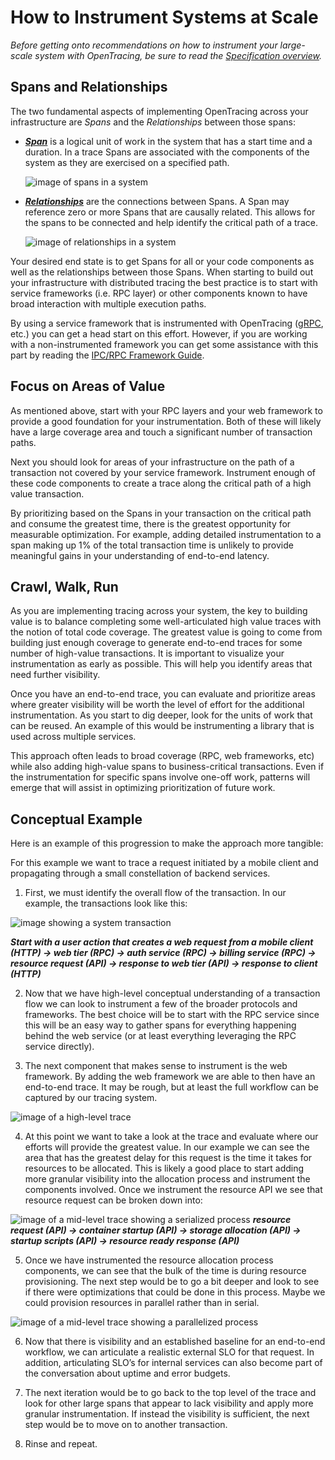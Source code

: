 # How to Instrument Systems at Scale

_Before getting onto recommendations on how to instrument your large-scale system with OpenTracing, be sure to read the [Specification overview](/pages/spec)._

## Spans and Relationships

The two fundamental aspects of implementing OpenTracing across your infrastructure are _Spans_ and the _Relationships_ between those spans:

* **_[Span](/pages/spec#spans)_** is a logical unit of work in the system that has a start time and a duration. In a trace Spans are associated with the components of the system as they are exercised on a specified path.

  ![image of spans in a system](/images/OTHT_0.png)

* **_[Relationships](/pages/spec/#causal-span-references)_** are the connections between Spans. A Span may reference zero or more Spans that are causally related. This allows for the spans to be connected and help identify the critical path of a trace.

  ![image of relationships in a system](/images/OTHT_1.png)

Your desired end state is to get Spans for all or your code components as well as the relationships between those Spans. When starting to build out your infrastructure with distributed tracing the best practice is to start with service frameworks (i.e. RPC layer) or other components known to have broad interaction with multiple execution paths.

By using a service framework that is instrumented with OpenTracing ([gRPC](https://github.com/grpc/grpc-go), etc.) you can get a head start on this effort. However, if you are working with a non-instrumented framework you can get some assistance with this part by reading the [IPC/RPC Framework Guide](/pages/instrumentation/instrumenting-frameworks).

## Focus on Areas of Value

As mentioned above, start with your RPC layers and your web framework to provide a good foundation for your instrumentation. Both of these will likely have a large coverage area and touch a significant number of transaction paths.

Next you should look for areas of your infrastructure on the path of a transaction not covered by your service framework. Instrument enough of these code components to create a trace along the critical path of a high value transaction.

By prioritizing based on the Spans in your transaction on the critical path and consume the greatest time, there is the greatest opportunity for measurable optimization. For example, adding detailed instrumentation to a span making up 1% of the total transaction time is unlikely to provide meaningful gains in your understanding of end-to-end latency.

## Crawl, Walk, Run

As you are implementing tracing across your system, the key to building value is to balance completing some well-articulated high value traces with the notion of total code coverage. The greatest value is going to come from building just enough coverage to generate end-to-end traces for some number of high-value transactions. It is important to visualize your instrumentation as early as possible. This will help you identify areas that need further visibility.

Once you have an end-to-end trace, you can evaluate and prioritize areas where greater visibility will be worth the level of effort for the additional instrumentation. As you start to dig deeper, look for the units of work that can be reused. An example of this would be instrumenting a library that is used across multiple services.

This approach often leads to broad coverage (RPC, web frameworks, etc) while also adding high-value spans to business-critical transactions. Even if the instrumentation for specific spans involve one-off work, patterns will emerge that will assist in optimizing prioritization of future work.

## Conceptual Example

Here is an example of this progression to make the approach more tangible:

For this example we want to trace a request initiated by a mobile client and propagating through a small constellation of backend services.

1. First, we must identify the overall flow of the transaction. In our example, the transactions look like this:

  ![image showing a system transaction](/images/OTHT_2.png)

  **_Start with a user action that creates a web request from a mobile client (HTTP) → web tier (RPC) → auth service (RPC) → billing service (RPC) → resource request (API) → response to web tier (API) → response to client (HTTP)_**

2. Now that we have high-level conceptual understanding of a transaction flow we can look to instrument a few of the broader protocols and frameworks. The best choice will be to start with the RPC service since this will be an easy way to gather  spans for everything happening behind the web service (or at least everything leveraging the RPC service directly).

3. The next component that makes sense to instrument is the web framework. By adding the web framework we are able to then have an end-to-end trace. It may be rough, but at least the full workflow can be captured by our tracing system.

  ![image of a high-level trace](/images/OTHT_3.png)

4. At this point we want to take a look at the trace and evaluate where our efforts will provide the greatest value. In our example we can see the area that has the greatest delay for this request is the time it takes for resources to be allocated. This is likely a good place to start adding more granular visibility into the allocation process and instrument the components involved. Once we instrument the resource API we see that resource request can be broken down into:

  ![image of a mid-level trace showing a serialized process](/images/OTHT_4.png)
  **_resource request (API) → container startup (API) → storage allocation (API) → startup scripts (API) → resource ready response (API)_**

5. Once we have instrumented the resource allocation process components, we can see that the bulk of the time is during resource provisioning. The next step would be to go a bit deeper and look to see if there were optimizations that could be done in this process. Maybe we could provision resources in parallel rather than in serial.

  ![image of a mid-level trace showing a parallelized process](/images/OTHT_5.png)

6. Now that there is visibility and an established baseline for an end-to-end workflow, we can articulate a realistic external SLO for that request. In addition, articulating SLO’s for internal services can also become part of the conversation about uptime and error budgets.

7. The next iteration would be to go back to the top level of the trace and look for other large spans that appear to lack visibility and apply more granular instrumentation. If instead the visibility is sufficient, the next step would be to move on to another transaction.

8. Rinse and repeat.
